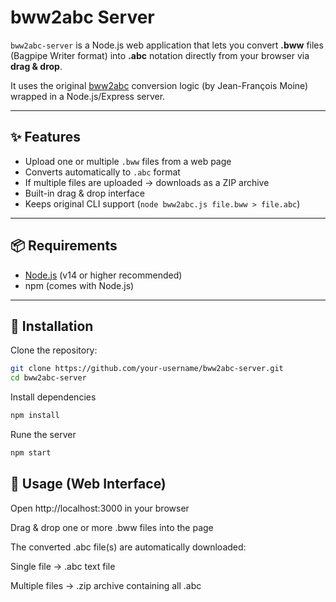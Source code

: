 # bww2abc Server

`bww2abc-server` is a Node.js web application that lets you convert **.bww** files  
(Bagpipe Writer format) into **.abc** notation directly from your browser via **drag & drop**.  

It uses the original [bww2abc](http://moinejf.free.fr/) conversion logic (by Jean-François Moine)  
wrapped in a Node.js/Express server.

---

## ✨ Features

- Upload one or multiple `.bww` files from a web page
- Converts automatically to `.abc` format
- If multiple files are uploaded → downloads as a ZIP archive
- Built-in drag & drop interface
- Keeps original CLI support (`node bww2abc.js file.bww > file.abc`)

---

## 📦 Requirements

- [Node.js](https://nodejs.org/) (v14 or higher recommended)
- npm (comes with Node.js)

---

## 🚀 Installation

Clone the repository:

```bash
git clone https://github.com/your-username/bww2abc-server.git
cd bww2abc-server

```

Install dependencies

```bash
npm install
```

Rune the server

```bash
npm start
```

## 🎼 Usage (Web Interface)

Open http://localhost:3000
 in your browser

Drag & drop one or more .bww files into the page

The converted .abc file(s) are automatically downloaded:

Single file → .abc text file

Multiple files → .zip archive containing all .abc